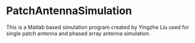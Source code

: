 ﻿# PatchAntennaSimulation

This is a Matlab based simulation program created by Yingzhe Liu used for single patch antenna and phased array antenna simulation. 


